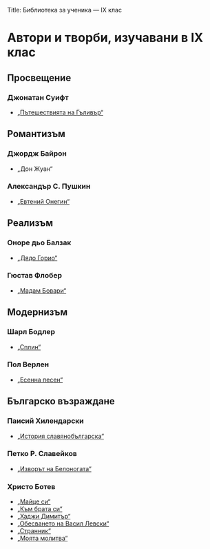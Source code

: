 Title: Библиотека за ученика — IX клас

# Автори и творби, изучавани в IX клас

## Просвещение
### Джонатан Суифт
* [„Пътешествията на Гъливър“](/text/471)

## Романтизъм
### Джордж Байрон
* „Дон Жуан“
### Александър С. Пушкин
* [„Евтений Онегин“](/text/3602)

## Реализъм
### Оноре дьо Балзак
* [„Дядо Горио“](/text/24916)
### Гюстав Флобер
* [„Мадам Бовари“](/text/14997)

## Модернизъм
### Шарл Бодлер
* [„Сплин“](/text/21983)
### Пол Верлен
* [„Есенна песен“](/text/10776)

## Българско възраждане
### Паисий Хилендарски
* [„История славянобългарска“](/text/3746)
### Петко Р. Славейков
* [„Изворът на Белоногата“](/text/4227)
### Христо Ботев
* [„Майце си“](/text/3227)
* [„Към брата си“](/text/3228)
* [„Хаджи Димитър“](/text/3242)
* [„Обесването на Васил Левски“](/text/3247)
* [„Странник“](/text/3237)
* [„Моята молитва“](/text/3244)
